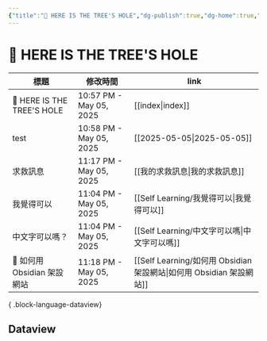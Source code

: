 ```yaml
---
{"title":"🌲 HERE IS THE TREE'S HOLE","dg-publish":true,"dg-home":true,"tags":["DigitalGarden","obsidian","self_learing","website_design","gardenEntry"],"permalink":"/index/","dgPassFrontmatter":true,"noteIcon":"","created":"2025-05-04T16:52:57.499+08:00","updated":"2025-05-05T22:57:33.301+08:00"}
---
```


# 🌲 HERE IS THE TREE'S HOLE



| 標題                         | 修改時間                    | link                                                      |
| -------------------------- | ----------------------- | --------------------------------------------------------- |
| 🌲 HERE IS THE TREE'S HOLE | 10:57 PM - May 05, 2025 | [[index\|index]]                                       |
| test                       | 10:58 PM - May 05, 2025 | [[2025-05-05\|2025-05-05]]                             |
| 求救訊息                       | 11:17 PM - May 05, 2025 | [[我的求救訊息\|我的求救訊息]]                                     |
| 我覺得可以                      | 11:04 PM - May 05, 2025 | [[Self Learning/我覺得可以\|我覺得可以]]                         |
| 中文字可以嗎？                    | 11:04 PM - May 05, 2025 | [[Self Learning/中文字可以嗎\|中文字可以嗎]]                       |
| 🔖 如何用 Obsidian 架設網站       | 11:18 PM - May 05, 2025 | [[Self Learning/如何用 Obsidian 架設網站\|如何用 Obsidian 架設網站]] |

{ .block-language-dataview}
## Dataview



